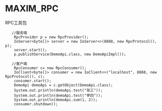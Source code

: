 # MAXIM_RPC
RPC工具包

       //服务端
        RpcProvider p = new RpcProvider();
        IoServer<byte[]> server = new IoServer<>(8888, new RpcProtocol(), p);
        server.start();
        p.publishService(DemoApi.class, new DemoApiImpl());
        
       //客户端 
        RpcConsumer c= new RpcConsumer();
        IoClient<byte[]> consumer = new IoClient<>("localhost", 8888, new RpcProtocol(), c);
        consumer.start();
        DemoApi demoApi = c.getObject(DemoApi.class);
        System.out.println(demoApi.test("张三"));
        System.out.println(demoApi.test("李四"));
        System.out.println(demoApi.sum(1, 2));
        consumer.shutdown();
